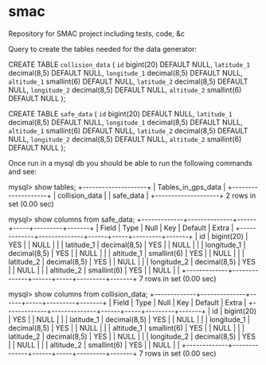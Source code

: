 # smac
Repository for SMAC project including tests, code, &amp;c

Query to create the tables needed for the data generator:


CREATE TABLE `collision_data` (
  `id` bigint(20) DEFAULT NULL,
  `latitude_1` decimal(8,5) DEFAULT NULL,
  `longitude_1` decimal(8,5) DEFAULT NULL,
  `altitude_1` smallint(6) DEFAULT NULL,
  `latitude_2` decimal(8,5) DEFAULT NULL,
  `longitude_2` decimal(8,5) DEFAULT NULL,
  `altitude_2` smallint(6) DEFAULT NULL
);


 CREATE TABLE `safe_data` (
  `id` bigint(20) DEFAULT NULL,
  `latitude_1` decimal(8,5) DEFAULT NULL,
  `longitude_1` decimal(8,5) DEFAULT NULL,
  `altitude_1` smallint(6) DEFAULT NULL,
  `latitude_2` decimal(8,5) DEFAULT NULL,
  `longitude_2` decimal(8,5) DEFAULT NULL,
  `altitude_2` smallint(6) DEFAULT NULL
);

Once run in a mysql db you should be able to run the following commands and see:

mysql> show tables;
+--------------------+
| Tables_in_gps_data |
+--------------------+
| collision_data     |
| safe_data          |
+--------------------+
2 rows in set (0.00 sec)

mysql> show columns from safe_data;
+-------------+--------------+------+-----+---------+-------+
| Field       | Type         | Null | Key | Default | Extra |
+-------------+--------------+------+-----+---------+-------+
| id          | bigint(20)   | YES  |     | NULL    |       |
| latitude_1  | decimal(8,5) | YES  |     | NULL    |       |
| longitude_1 | decimal(8,5) | YES  |     | NULL    |       |
| altitude_1  | smallint(6)  | YES  |     | NULL    |       |
| latitude_2  | decimal(8,5) | YES  |     | NULL    |       |
| longitude_2 | decimal(8,5) | YES  |     | NULL    |       |
| altitude_2  | smallint(6)  | YES  |     | NULL    |       |
+-------------+--------------+------+-----+---------+-------+
7 rows in set (0.00 sec)

mysql> show columns from collision_data;
+-------------+--------------+------+-----+---------+-------+
| Field       | Type         | Null | Key | Default | Extra |
+-------------+--------------+------+-----+---------+-------+
| id          | bigint(20)   | YES  |     | NULL    |       |
| latitude_1  | decimal(8,5) | YES  |     | NULL    |       |
| longitude_1 | decimal(8,5) | YES  |     | NULL    |       |
| altitude_1  | smallint(6)  | YES  |     | NULL    |       |
| latitude_2  | decimal(8,5) | YES  |     | NULL    |       |
| longitude_2 | decimal(8,5) | YES  |     | NULL    |       |
| altitude_2  | smallint(6)  | YES  |     | NULL    |       |
+-------------+--------------+------+-----+---------+-------+
7 rows in set (0.00 sec)
